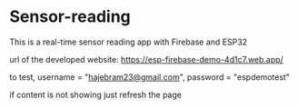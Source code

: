 # Sensor-reading
This is a real-time sensor reading app with Firebase and ESP32

url of the developed website: https://esp-firebase-demo-4d1c7.web.app/

to test, username = "hajebram23@gmail.com", password = "espdemotest"

if content is not showing just refresh the page
